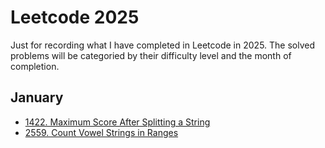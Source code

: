 # Leetcode 2025

Just for recording what I have completed in Leetcode in 2025. The solved problems will be categoried by their difficulty level and the month of completion.

## January

- [1422. Maximum Score After Splitting a String](EASY/1422.cpp)
- [2559. Count Vowel Strings in Ranges](EASY/2559.cpp)